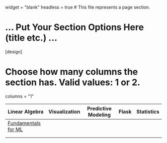 widget = "blank"
headless = true  # This file represents a page section.

# ... Put Your Section Options Here (title etc.) ...

[design]
  # Choose how many columns the section has. Valid values: 1 or 2.
  columns = "1"

| Linear Algebra  | Visualization | Predictive Modeling | Flask | Statistics |
|---|---|---|---|---|
| <a href="https://www.mwbrady.com/post/linearalgebrafundamentals/">Fundamentals for ML</a>  |   |   |   |   |
|   |   |   |   |   |
|   |   |   |   |   |